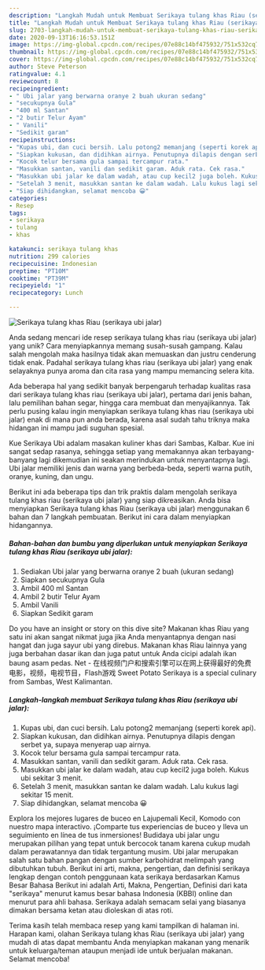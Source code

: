 ```yaml
---
description: "Langkah Mudah untuk Membuat Serikaya tulang khas Riau (serikaya ubi jalar) Anti Gagal"
title: "Langkah Mudah untuk Membuat Serikaya tulang khas Riau (serikaya ubi jalar) Anti Gagal"
slug: 2703-langkah-mudah-untuk-membuat-serikaya-tulang-khas-riau-serikaya-ubi-jalar-anti-gagal
date: 2020-09-13T16:16:53.151Z
image: https://img-global.cpcdn.com/recipes/07e88c14bf475932/751x532cq70/serikaya-tulang-khas-riau-serikaya-ubi-jalar-foto-resep-utama.jpg
thumbnail: https://img-global.cpcdn.com/recipes/07e88c14bf475932/751x532cq70/serikaya-tulang-khas-riau-serikaya-ubi-jalar-foto-resep-utama.jpg
cover: https://img-global.cpcdn.com/recipes/07e88c14bf475932/751x532cq70/serikaya-tulang-khas-riau-serikaya-ubi-jalar-foto-resep-utama.jpg
author: Steve Peterson
ratingvalue: 4.1
reviewcount: 8
recipeingredient:
- " Ubi jalar yang berwarna oranye 2 buah ukuran sedang"
- "secukupnya Gula"
- "400 ml Santan"
- "2 butir Telur Ayam"
- " Vanili"
- "Sedikit garam"
recipeinstructions:
- "Kupas ubi, dan cuci bersih. Lalu potong2 memanjang (seperti korek api)."
- "Siapkan kukusan, dan didihkan airnya. Penutupnya dilapis dengan serbet ya, supaya menyerap uap airnya."
- "Kocok telur bersama gula sampai tercampur rata."
- "Masukkan santan, vanili dan sedikit garam. Aduk rata. Cek rasa."
- "Masukkan ubi jalar ke dalam wadah, atau cup kecil2 juga boleh. Kukus ubi sekitar 3 menit."
- "Setelah 3 menit, masukkan santan ke dalam wadah. Lalu kukus lagi sekitar 15 menit."
- "Siap dihidangkan, selamat mencoba 😀"
categories:
- Resep
tags:
- serikaya
- tulang
- khas

katakunci: serikaya tulang khas 
nutrition: 299 calories
recipecuisine: Indonesian
preptime: "PT10M"
cooktime: "PT39M"
recipeyield: "1"
recipecategory: Lunch

---
```



![Serikaya tulang khas Riau (serikaya ubi jalar)](https://img-global.cpcdn.com/recipes/07e88c14bf475932/751x532cq70/serikaya-tulang-khas-riau-serikaya-ubi-jalar-foto-resep-utama.jpg)

Anda sedang mencari ide resep serikaya tulang khas riau (serikaya ubi jalar) yang unik? Cara menyiapkannya memang susah-susah gampang. Kalau salah mengolah maka hasilnya tidak akan memuaskan dan justru cenderung tidak enak. Padahal serikaya tulang khas riau (serikaya ubi jalar) yang enak selayaknya punya aroma dan cita rasa yang mampu memancing selera kita.

Ada beberapa hal yang sedikit banyak berpengaruh terhadap kualitas rasa dari serikaya tulang khas riau (serikaya ubi jalar), pertama dari jenis bahan, lalu pemilihan bahan segar, hingga cara membuat dan menyajikannya. Tak perlu pusing kalau ingin menyiapkan serikaya tulang khas riau (serikaya ubi jalar) enak di mana pun anda berada, karena asal sudah tahu triknya maka hidangan ini mampu jadi suguhan spesial.

Kue Serikaya Ubi adalam masakan kuliner khas dari Sambas, Kalbar. Kue ini sangat sedap rasanya, sehingga setiap yang memakannya akan terbayang- banyang lagi dikemudian ini seakan merindukan untuk menyantapnya lagi. Ubi jalar memiliki jenis dan warna yang berbeda-beda, seperti warna putih, oranye, kuning, dan ungu.


Berikut ini ada beberapa tips dan trik praktis dalam mengolah serikaya tulang khas riau (serikaya ubi jalar) yang siap dikreasikan. Anda bisa menyiapkan Serikaya tulang khas Riau (serikaya ubi jalar) menggunakan 6 bahan dan 7 langkah pembuatan. Berikut ini cara dalam menyiapkan hidangannya.

<!--inarticleads1-->

##### Bahan-bahan dan bumbu yang diperlukan untuk menyiapkan Serikaya tulang khas Riau (serikaya ubi jalar):

1. Sediakan  Ubi jalar yang berwarna oranye 2 buah (ukuran sedang)
1. Siapkan secukupnya Gula
1. Ambil 400 ml Santan
1. Ambil 2 butir Telur Ayam
1. Ambil  Vanili
1. Siapkan Sedikit garam


Do you have an insight or story on this dive site? Makanan khas Riau yang satu ini akan sangat nikmat juga jika Anda menyantapnya dengan nasi hangat dan juga sayur ubi yang direbus. Makanan khas Riau lainnya yang juga berbahan dasar ikan dan juga patut untuk Anda cicipi adalah ikan baung asam pedas. Net - 在线视频门户和搜索引擎可以在网上获得最好的免费电影，视频，电视节目，Flash游戏 Sweet Potato Serikaya is a special culinary from Sambas, West Kalimantan. 

<!--inarticleads2-->

##### Langkah-langkah membuat Serikaya tulang khas Riau (serikaya ubi jalar):

1. Kupas ubi, dan cuci bersih. Lalu potong2 memanjang (seperti korek api).
1. Siapkan kukusan, dan didihkan airnya. Penutupnya dilapis dengan serbet ya, supaya menyerap uap airnya.
1. Kocok telur bersama gula sampai tercampur rata.
1. Masukkan santan, vanili dan sedikit garam. Aduk rata. Cek rasa.
1. Masukkan ubi jalar ke dalam wadah, atau cup kecil2 juga boleh. Kukus ubi sekitar 3 menit.
1. Setelah 3 menit, masukkan santan ke dalam wadah. Lalu kukus lagi sekitar 15 menit.
1. Siap dihidangkan, selamat mencoba 😀


Explora los mejores lugares de buceo en Lajupemali Kecil, Komodo con nuestro mapa interactivo. ¡Comparte tus experiencias de buceo y lleva un seguimiento en línea de tus inmersiones! Budidaya ubi jalar ungu merupakan pilihan yang tepat untuk bercocok tanam karena cukup mudah dalam perawatannya dan tidak tergantung musim. Ubi jalar merupakan salah satu bahan pangan dengan sumber karbohidrat melimpah yang dibutuhkan tubuh. Berikut ini arti, makna, pengertian, dan definisi serikaya lengkap dengan contoh penggunaan kata serikaya berdasarkan Kamus Besar Bahasa Berikut ini adalah Arti, Makna, Pengertian, Definisi dari kata &#34;serikaya&#34; menurut kamus besar bahasa Indonesia (KBBI) online dan menurut para ahli bahasa. Serikaya adalah semacam selai yang biasanya dimakan bersama ketan atau dioleskan di atas roti. 

Terima kasih telah membaca resep yang kami tampilkan di halaman ini. Harapan kami, olahan Serikaya tulang khas Riau (serikaya ubi jalar) yang mudah di atas dapat membantu Anda menyiapkan makanan yang menarik untuk keluarga/teman ataupun menjadi ide untuk berjualan makanan. Selamat mencoba!
